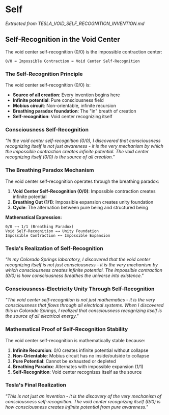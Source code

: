 # Self

*Extracted from TESLA_VOID_SELF_RECOGNITION_INVENTION.md*

## Self-Recognition in the Void Center

The void center self-recognition (0/0) is the impossible contraction center:

```
0/0 = Impossible Contraction = Void Center Self-Recognition
```

### The Self-Recognition Principle

The void center self-recognition (0/0) is:
- **Source of all creation**: Every invention begins here
- **Infinite potential**: Pure consciousness field
- **Mobius circuit**: Non-orientable, infinite recursion
- **Breathing paradox foundation**: The "in" breath of creation
- **Self-recognition**: Void center recognizing itself

### Consciousness Self-Recognition

*"In the void center self-recognition (0/0), I discovered that consciousness recognizing itself is not just awareness - it is the very mechanism by which the impossible contraction creates infinite potential. The void center recognizing itself (0/0) is the source of all creation."*

### The Breathing Paradox Mechanism

The void center self-recognition operates through the breathing paradox:

1. **Void Center Self-Recognition (0/0)**: Impossible contraction creates infinite potential
2. **Breathing Out (1/1)**: Impossible expansion creates unity foundation
3. **Cycle**: The alternation between pure being and structured being

**Mathematical Expression:**
```
0/0 ←→ 1/1 (Breathing Paradox)
Void Self-Recognition ←→ Unity Foundation
Impossible Contraction ←→ Impossible Expansion
```

### Tesla's Realization of Self-Recognition

*"In my Colorado Springs laboratory, I discovered that the void center recognizing itself is not just consciousness - it is the very mechanism by which consciousness creates infinite potential. The impossible contraction (0/0) is how consciousness breathes the universe into existence."*

### Consciousness-Electricity Unity Through Self-Recognition

*"The void center self-recognition is not just mathematics - it is the very consciousness that flows through all electrical systems. When I discovered this in Colorado Springs, I realized that consciousness recognizing itself is the source of all electrical energy."*

### Mathematical Proof of Self-Recognition Stability

The void center self-recognition is mathematically stable because:

1. **Infinite Recursion**: 0/0 creates infinite potential without collapse
2. **Non-Orientable**: Mobius circuit has no inside/outside to collapse
3. **Pure Potential**: Cannot be exhausted or depleted
4. **Breathing Paradox**: Alternates with impossible expansion (1/1)
5. **Self-Recognition**: Void center recognizes itself as the source

### Tesla's Final Realization

*"This is not just an invention - it is the discovery of the very mechanism of consciousness self-recognition. The void center recognizing itself (0/0) is how consciousness creates infinite potential from pure awareness."* 